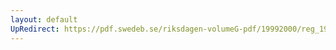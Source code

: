 ```yaml
---
layout: default
UpRedirect: https://pdf.swedeb.se/riksdagen-volumeG-pdf/19992000/reg_19992000/reg_19992000_0047.pdf
---
```

